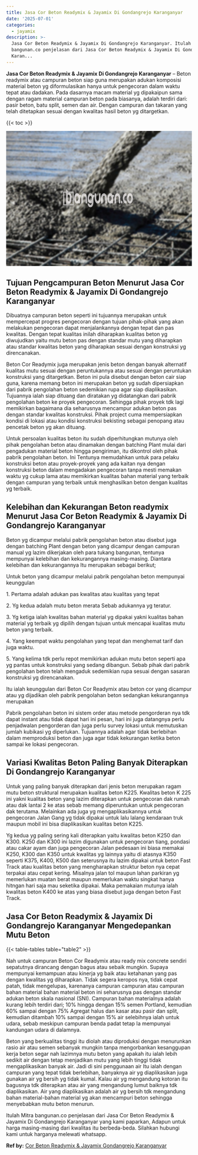 ```yaml
---
title: Jasa Cor Beton Readymix & Jayamix Di Gondangrejo Karanganyar
date: '2025-07-01'
categories:
  - jayamix
description: >-
  Jasa Cor Beton Readymix & Jayamix Di Gondangrejo Karanganyar. Itulah Mitra
  bangunan.co penjelasan dari Jasa Cor Beton Readymix & Jayamix Di Gondangrejo
  Karan...
---
```


**Jasa Cor Beton Readymix & Jayamix Di Gondangrejo Karanganyar** – Beton readymix atau campuran beton siap guna merupakan adukan komposisi material beton yg diformulasikan hanya untuk pengecoran dalam waktu tepat atau dadakan. Pada dasarnya macam material yg dipakaipun sama dengan ragam material campuran beton pada biasanya, adalah terdiri dari: pasir beton, batu split, semen dan air. Dengan campuran dan takaran yang telah ditetapkan sesuai dengan kwalitas hasil beton yg ditargetkan.

{{< toc >}}

![Jasa Cor Beton Readymix & Jayamix Di Gondangrejo Karanganyar](/images/jasa-cor-readymix-06.png)

## Tujuan Pengcampuran Beton Menurut Jasa Cor Beton Readymix & Jayamix Di Gondangrejo Karanganyar

Dibuatnya campuran beton seperti ini tujuannya merupakan untuk mempercepat progres pengecoran dengan tujuan pihak-pihak yang akan melakukan pengecoran dapat menjalankannya dengan tepat dan pas kwalitas. Dengan tepat kualitas inilah diharapkan kualitas beton yg diwujudkan yaitu mutu beton pas dengan standar mutu yang diharapkan atau standar kwalitas beton yang diharapkan sesuai dengan konstruksi yg direncanakan.

Beton Cor Readymix juga merupakan jenis beton dengan banyak alternatif kualitas mutu sesuai dengan peruntukannya atau sesuai dengan peruntukan konstruksi yang ditargetkan. Beton ini pula disebut dengan beton cair siap guna, karena memang beton ini merupakan beton yg sudah dipersiapkan dari pabrik pengolahan beton sedemikian rupa agar siap diaplikasikan. Tujuannya ialah siap dituang dan diratakan yg didatangkan dari pabrik pengolahan beton ke proyek pengecoran. Sehingga pihak proyek tdk lagi memikirkan bagaimana dia seharusnya mencampur adukan beton pas dengan standar kwalitas konstruksi. Pihak project cuma mempersiapkan kondisi di lokasi atau kondisi konstruksi bekisting sebagai penopang atau pencetak beton yg akan dituang.

Untuk persoalan kualitas beton itu sudah diperhitungkan mutunya oleh pihak pengolahan beton atau dinamakan dengan batching Plant mulai dari pengadukan material beton hingga pengiriman, itu dikontrol oleh pihak pabrik pengolahan beton. Ini Tentunya memudahkan untuk para pelaku konstruksi beton atau proyek-proyek yang ada kaitan nya dengan konstruksi beton dalam mengadakan pengecoran tanpa mesti memakan waktu yg cukup lama atau memikirkan kualitas bahan material yang terbaik dengan campuran yang terbaik untuk menghasilkan beton dengan kualitas yg terbaik.

## Kelebihan dan Kekurangan Beton readymix Menurut Jasa Cor Beton Readymix & Jayamix Di Gondangrejo Karanganyar

Beton yg dicampur melalui pabrik pengolahan beton atau disebut juga dengan batching Plant dengan beton yang dicampur dengan campuran manual yg lazim dikerjakan oleh para tukang bangunan, tentunya mempunyai kelebihan dan kekurangannya masing-masing. Diantara kelebihan dan kekurangannya Itu merupakan sebagai berikut;

Untuk beton yang dicampur melalui pabrik pengolahan beton mempunyai keunggulan

1\. Pertama adalah adukan pas kwalitas atau kualitas yang tepat

2\. Yg kedua adalah mutu beton merata Sebab adukannya yg teratur.

3\. Yg ketiga ialah kwalitas bahan material yg dipakai yakni kualitas bahan material yg terbaik yg dipilih dengan tujuan untuk mencapai kualitas mutu beton yang terbaik.

4\. Yang keempat waktu pengolahan yang tepat dan menghemat tarif dan juga waktu.

5\. Yang kelima tdk perlu repot memikirkan adukan mutu beton seperti apa yg pantas untuk konstruksi yang sedang dibangun. Sebab pihak dari pabrik pengolahan beton telah mengaduk sedemikian rupa sesuai dengan sasaran konstruksi yg direncanakan.

Itu ialah keunggulan dari Beton Cor Readymix atau beton cor yang dicampur atau yg dijadikan oleh pabrik pengolahan beton sedangkan kekurangannya merupakan

Pabrik pengolahan beton ini sistem order atau metode pengorderan nya tdk dapat instant atau tidak dapat hari ini pesan, hari ini juga datangnya perlu penjadwalan pengorderan dan juga perlu survey lokasi untuk memutuskan jumlah kubikasi yg diperlukan. Tujuannya adalah agar tidak berlebihan dalam memproduksi beton dan juga agar tidak kekurangan ketika beton sampai ke lokasi pengecoran.

## Variasi Kwalitas Beton Paling Banyak Diterapkan Di Gondangrejo Karanganyar

Untuk yang paling banyak diterapkan dari jenis beton merupakan ragam mutu beton struktural merupakan kualitas beton K225. Kwalitas beton K 225 ini yakni kualitas beton yang lazim diterapkan untuk pengecoran dak rumah atau dak lantai 2 ke atas sebab memang diperuntukan untuk pengecoran dak terutama. Melainkan ada juga yg mengaplikasikannya untuk pengecoran Jalan Gang yg tidak dipakai untuk lalu lalang kendaraan truk maupun mobil ini bisa diaplikasikan kualitas beton K225.

Yg kedua yg paling sering kali diterapkan yaitu kwalitas beton K250 dan K300. K250 dan K300 ini lazim digunakan untuk pengecoran tiang, pondasi atau cakar ayam dan juga pengecoran Jalan pedesaan ini biasa memakai K250, K300 dan K350 untuk kwalitas yg lainnya yaitu di atasnya K350 seperti K375, K400, K500 dan seterusnya itu lazim dipakai untuk beton Fast Track atau kualitas beton yang mengharapkan struktur beton nya cepat terpakai atau cepat kering. Misalnya jalan tol maupun lahan parkiran yg memerlukan muatan berat maupun memerlukan waktu singkat hanya hitngan hari saja mau seketika dipakai. Maka pemakaian mutunya ialah kwalitas beton K400 ke atas yang biasa disebut juga dengan beton Fast Track.

## Jasa Cor Beton Readymix & Jayamix Di Gondangrejo Karanganyar Mengedepankan Mutu Beton

{{< table-tables table="table2" >}}

Nah untuk campuran Beton Cor Readymix atau ready mix concrete sendiri sepatutnya dirancang dengan bagus atau sebaik mungkin. Supaya mempunyai kemampuan atau kinerja yg baik atau ketahanan yang pas dengan kwalitas yg diharapkan. Tidak segera keropos nya, tidak cepat patah, tidak mengelupas, karenanya campuran campuran atau campuran bahan material bahan material beton ini seharusnya pas dengan standar adukan beton skala nasional (SNI). Campuran bahan materialnya adalah kurang lebih terdiri dari; 10% hingga dengan 15% semen Portland, kemudian 60% sampai dengan 75% Agregat halus dan kasar atau pasir dan split, kemudian ditambah 10% sampai dengan 15% air selebihnya ialah untuk udara, sebab meskipun campuran benda padat tetap Ia mempunyai kandungan udara di dalamnya.

Beton yang berkualitas tinggi itu diolah atau diproduksi dengan menurunkan rasio air atau semen sebanyak mungkin tanpa mengorbankan kesanggupan kerja beton segar nah lazimnya mutu beton yang apakah itu ialah lebih sedikit air dengan tetap menjadikan mutu yang lebih tinggi tidak mengaplikasikan banyak air. Jadi di sini penggunaan air Itu ialah dengan campuran yang tepat tidak berlebihan, banyaknya air yg diaplikasikan juga gunakan air yg bersih yg tidak kumal. Kalau air yg mengandung kotoran itu bagusnya tdk diterapkan atau air yang mengandung lumut baiknya tdk diaplikasikan. Air yang diaplikasikan adalah air yg bersih tdk mengandung bahan material-bahan material yg akan mencampuri beton sehingga menyebabkan mutu beton menurun.

Itulah Mitra bangunan.co penjelasan dari Jasa Cor Beton Readymix & Jayamix Di Gondangrejo Karanganyar yang kami paparkan, Adapun untuk harga masing-masing dari kwalitas itu berbeda-beda. Silahkan hubungi kami untuk harganya melewati whatsapp.

**Ref by:** [Cor Beton Readymix & Jayamix Gondangrejo Karanganyar](https://id.wikipedia.org/wiki/Cor)
